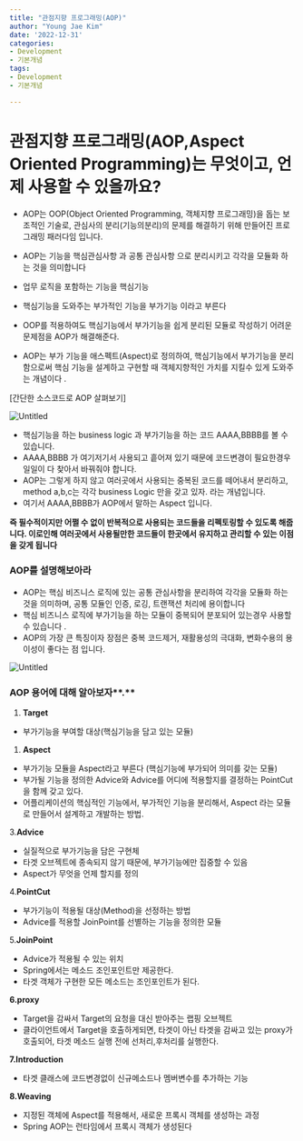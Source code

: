 ```yaml
---
title: "관점지향 프로그래밍(AOP)"
author: "Young Jae Kim"
date: '2022-12-31'
categories: 
- Development
- 기본개념
tags:
- Development
- 기본개념

---
```

# 관점지향 프로그래밍(AOP,Aspect Oriented Programming)는 무엇이고, 언제 사용할 수 있을까요?

- AOP는 OOP(Object Oriented Programming, 객체지향 프로그래밍)을 돕는 보조적인 기술로, 관심사의 분리(기능의분리)의 문제를 해결하기 위해 만들어진 프로그래밍 패러다임 입니다.

- AOP는 기능을 핵심관심사항 과 공통 관심사항 으로 분리시키고 각각을 모듈화 하는 것을 의미합니다

- 업무 로직을 포함하는 기능을 핵심기능
- 핵심기능을 도와주는 부가적인 기능을 부가기능 이라고 부른다
- OOP를 적용하여도 핵심기능에서 부가기능을 쉽게 분리된 모듈로 작성하기 어려운 문제점을 AOP가 해결해준다.
- AOP는 부가 기능을 애스펙트(Aspect)로 정의하여, 핵심기능에서 부가기능을 분리함으로써 핵심 기능을 설계하고 구현할 때 객체지향적인 가치를 지킬수 있게 도와주는 개념이다 .

[간단한 소스코드로 AOP 살펴보기]

![Untitled](images/AOP/0.png)

- 핵심기능을 하는 business logic 과 부가기능을 하는 코드 AAAA,BBBB를 볼 수 있습니다.
- AAAA,BBBB 가 여기저기서 사용되고 흩어져 있기 때문에 코드변경이 필요한경우 일일이 다 찾아서 바꿔줘야 합니다.
- AOP는 그렇게 하지 않고 여러곳에서 사용되는 중복된 코드를 떼어내서 분리하고, method a,b,c는 각각 business Logic 만을 갖고 있자. 라는 개념입니다.
- 여기서 AAAA,BBBB가 AOP에서 말하는 Aspect 입니다.

**즉 필수적이지만 어쩔 수 없이 반복적으로 사용되는 코드들을 리펙토링할 수 있도록 해줍니다. 이로인해 여러곳에서 사용될만한 코드들이 한곳에서 유지하고 관리할 수 있는 이점을 갖게 됩니다**

### AOP를 설명해보아라

- AOP는 핵심 비즈니스 로직에 있는 공통 관심사항을 분리하여 각각을 모듈화 하는 것을 의미하며, 공통 모듈인 인증, 로깅, 트랜잭션 처리에 용이합니다
- 핵심 비즈니스 로직에 부가기능을 하는 모듈이 중복되어 분포되어 있는경우 사용할 수 있습니다 .
- AOP의 가장 큰 특징이자 장점은 중복 코드제거, 재활용성의 극대화, 변화수용의 용이성이 좋다는 점 입니다.

![Untitled](images/AOP/1.png)

### AOP 용어에 대해 알아보자**.**

1. **Target**
- 부가기능을 부여할 대상(핵심기능을 담고 있는 모듈)
1. **Aspect**
- 부가기능 모듈을 Aspect라고 부른다 (핵심기능에 부가되어 의미를 갖는 모듈)
- 부가될 기능을 정의한 Advice와 Advice를 어디에 적용할지를 결정하는 PointCut을 함께 갖고 있다.
- 어플리케이션의 핵심적인 기능에서, 부가적인 기능을 분리해서, Aspect 라는 모듈로 만들어서 설계하고 개발하는 방법.

3.**Advice**

- 실질적으로 부가기능을 담은 구현체
- 타겟 오브젝트에 종속되지 않기 때문에, 부가기능에만 집중할 수 있음
- Aspect가 무엇을 언제 할지를 정의

4.**PointCut**

- 부가기능이 적용될 대상(Method)을 선정하는 방법
- Advice를 적용할 JoinPoint를 선별하는 기능을 정의한 모듈

5.**JoinPoint**

- Advice가 적용될 수 있는 위치
- Spring에서는 메소드 조인포인트만 제공한다.
- 타겟 객체가 구현한 모든 메소드는 조인포인트가 된다.

**6.proxy**

- Target을 감싸서 Target의 요청을 대신 받아주는 랩핑 오브젝트
- 클라이언트에서 Target을 호출하게되면, 타겟이 아닌 타겟을 감싸고 있는 proxy가 호출되어, 타겟 메소드 실행 전에 선처리,후처리를 실행한다.

**7.Introduction**

- 타겟 클래스에 코드변경없이 신규메소드나 멤버변수를 추가하는 기능

**8.Weaving**

- 지정된 객체에 Aspect를 적용해서, 새로운 프록시 객체를 생성하는 과정
- Spring AOP는 런타임에서 프록시 객체가 생성된다